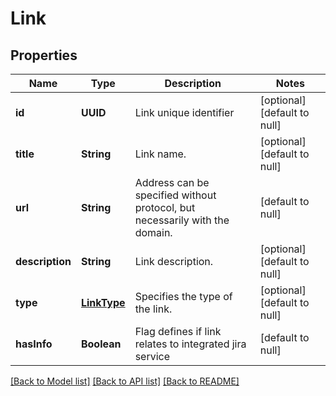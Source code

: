 # Link
## Properties

| Name | Type | Description | Notes |
|------------ | ------------- | ------------- | -------------|
| **id** | **UUID** | Link unique identifier | [optional] [default to null] |
| **title** | **String** | Link name. | [optional] [default to null] |
| **url** | **String** | Address can be specified without protocol, but necessarily with the domain. | [default to null] |
| **description** | **String** | Link description. | [optional] [default to null] |
| **type** | [**LinkType**](LinkType.md) | Specifies the type of the link. | [optional] [default to null] |
| **hasInfo** | **Boolean** | Flag defines if link relates to integrated jira service | [default to null] |

[[Back to Model list]](../README.md#documentation-for-models) [[Back to API list]](../README.md#documentation-for-api-endpoints) [[Back to README]](../README.md)

